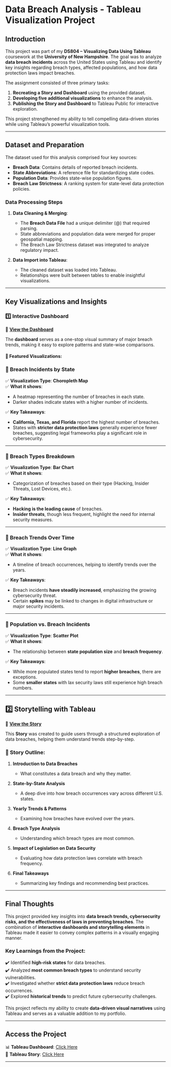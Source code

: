 # **Data Breach Analysis - Tableau Visualization Project**

## **Introduction**
This project was part of my **DS804 – Visualizing Data Using Tableau** coursework at the **University of New Hampshire**. The goal was to analyze **data breach incidents** across the United States using Tableau and identify key insights regarding breach types, affected populations, and how data protection laws impact breaches.

The assignment consisted of three primary tasks:
1. **Recreating a Story and Dashboard** using the provided dataset.
2. **Developing five additional visualizations** to enhance the analysis.
3. **Publishing the Story and Dashboard** to Tableau Public for interactive exploration.

This project strengthened my ability to tell compelling data-driven stories while using Tableau’s powerful visualization tools.

---

## **Dataset and Preparation**
The dataset used for this analysis comprised four key sources:
- **Breach Data**: Contains details of reported breach incidents.
- **State Abbreviations**: A reference file for standardizing state codes.
- **Population Data**: Provides state-wise population figures.
- **Breach Law Strictness**: A ranking system for state-level data protection policies.

### **Data Processing Steps**
1. **Data Cleaning & Merging**:
   - The **Breach Data File** had a unique delimiter (@) that required parsing.
   - State abbreviations and population data were merged for proper geospatial mapping.
   - The Breach Law Strictness dataset was integrated to analyze regulatory impact.
   
2. **Data Import into Tableau**:
   - The cleaned dataset was loaded into Tableau.
   - Relationships were built between tables to enable insightful visualizations.

---

## **Key Visualizations and Insights**
### **1️⃣ Interactive Dashboard**
📌 **[View the Dashboard](https://public.tableau.com/app/profile/agastya.valambatla3466/viz/AgastyaAssignment3_dashboard/Dashboard2?publish=yes)**

The **dashboard** serves as a one-stop visual summary of major breach trends, making it easy to explore patterns and state-wise comparisons.

#### **🚀 Featured Visualizations:**

### **📍 Breach Incidents by State**
✅ **Visualization Type**: **Choropleth Map**  
✅ **What it shows**:
- A heatmap representing the number of breaches in each state.
- Darker shades indicate states with a higher number of incidents.

✅ **Key Takeaways**:
- **California, Texas, and Florida** report the highest number of breaches.
- States with **stricter data protection laws** generally experience fewer breaches, suggesting legal frameworks play a significant role in cybersecurity.



---

### **📍 Breach Types Breakdown**
✅ **Visualization Type**: **Bar Chart**  
✅ **What it shows**:
- Categorization of breaches based on their type (Hacking, Insider Threats, Lost Devices, etc.).

✅ **Key Takeaways**:
- **Hacking is the leading cause** of breaches.
- **Insider threats**, though less frequent, highlight the need for internal security measures.



---

### **📍 Breach Trends Over Time**
✅ **Visualization Type**: **Line Graph**  
✅ **What it shows**:
- A timeline of breach occurrences, helping to identify trends over the years.

✅ **Key Takeaways**:
- Breach incidents **have steadily increased**, emphasizing the growing cybersecurity threat.
- Certain **spikes** may be linked to changes in digital infrastructure or major security incidents.

 

---

### **📍 Population vs. Breach Incidents**
✅ **Visualization Type**: **Scatter Plot**  
✅ **What it shows**:
- The relationship between **state population size** and **breach frequency**.

✅ **Key Takeaways**:
- While more populated states tend to report **higher breaches**, there are exceptions.
- Some **smaller states** with lax security laws still experience high breach numbers.



---

## **2️⃣ Storytelling with Tableau**
📌 **[View the Story](https://public.tableau.com/app/profile/agastya.valambatla3466/viz/AgastyaAssignment3/Story1?publish=yes)**

This **Story** was created to guide users through a structured exploration of data breaches, helping them understand trends step-by-step.

### **📜 Story Outline:**
1. **Introduction to Data Breaches**
   - What constitutes a data breach and why they matter.

2. **State-by-State Analysis**
   - A deep dive into how breach occurrences vary across different U.S. states.

3. **Yearly Trends & Patterns**
   - Examining how breaches have evolved over the years.

4. **Breach Type Analysis**
   - Understanding which breach types are most common.

5. **Impact of Legislation on Data Security**
   - Evaluating how data protection laws correlate with breach frequency.

6. **Final Takeaways**
   - Summarizing key findings and recommending best practices.

---

## **Final Thoughts**
This project provided key insights into **data breach trends, cybersecurity risks, and the effectiveness of laws in preventing breaches**. The combination of **interactive dashboards and storytelling elements** in Tableau made it easier to convey complex patterns in a visually engaging manner.

### **Key Learnings from the Project:**
✔️ Identified **high-risk states** for data breaches.  
✔️ Analyzed **most common breach types** to understand security vulnerabilities.  
✔️ Investigated whether **strict data protection laws** reduce breach occurrences.  
✔️ Explored **historical trends** to predict future cybersecurity challenges.  

This project reflects my ability to create **data-driven visual narratives** using Tableau and serves as a valuable addition to my portfolio.

---


## **Access the Project**
📊 **Tableau Dashboard**: [Click Here](https://public.tableau.com/app/profile/agastya.valambatla3466/viz/AgastyaAssignment3_dashboard/Dashboard2?publish=yes)  
📖 **Tableau Story**: [Click Here](https://public.tableau.com/app/profile/agastya.valambatla3466/viz/AgastyaAssignment3/Story1?publish=yes)  

---
